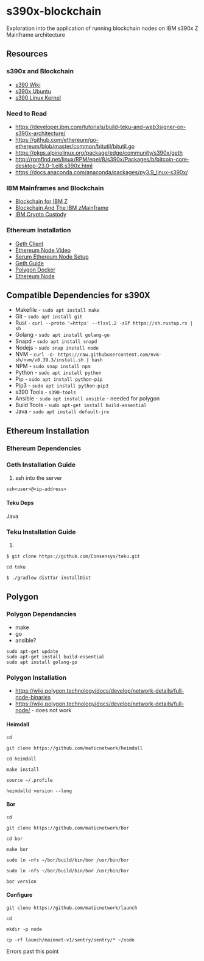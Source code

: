 # s390x-blockchain
Exploration into the application of running blockchain nodes on IBM s390x Z Mainframe architecture

## Resources 

### s390x and Blockchain
* [s390 Wiki](https://en.wikipedia.org/wiki/IBM_System/390)
* [s390x Ubuntu](https://wiki.ubuntu.com/S390X)
* [s390 Linux Kernel](https://docs.kernel.org/s390/index.html)

### Need to Read
* https://developer.ibm.com/tutorials/build-teku-and-web3signer-on-s390x-architecture/
* https://github.com/ethereum/go-ethereum/blob/master/common/bitutil/bitutil.go
* https://pkgs.alpinelinux.org/package/edge/community/s390x/geth
* http://rpmfind.net/linux/RPM/epel/8/s390x/Packages/b/bitcoin-core-desktop-23.0-1.el8.s390x.html
* https://docs.anaconda.com/anaconda/packages/py3.9_linux-s390x/

### IBM Mainframes and Blockchain 
* [Blockchain for IBM Z](https://community.ibm.com/community/user/ibmz-and-linuxone/blogs/destination-z1/2019/12/23/blockchain-for-ibm-z)
* [Blockchain And The IBM zMainframe](https://planetmainframe.com/2021/08/blockchain-and-the-ibm-zmainframe-a-match-made-in-heaven/)
* [IBM Crypto Custody](https://www.coindesk.com/business/2022/02/18/inside-ibms-fast-growing-crypto-custody-play/)

### Ethereum Installation
* [Geth Client](https://geth.ethereum.org/docs)
* [Ethereum Node Video](https://www.youtube.com/watch?v=3H-KmO7Ce4I&ab_channel=EatTheBlocks)
* [Serum Ethereum Node Setup](https://stereum.net/ethereum-node-setup/)
* [Geth Guide](https://www.quicknode.com/guides/infrastructure/how-to-install-and-run-a-geth-node)
* [Polygon Docker](https://wiki.polygon.technology/docs/develop/network-details/full-node-docker)
* [Ethereum Node](https://ethereum.org/en/developers/docs/nodes-and-clients/run-a-node/)

## Compatible Dependencies for s390X

* Makefile - ```sudo apt install make```
* Git - ```sudo apt install git```
* Rust - ```curl --proto '=https' --tlsv1.2 -sSf https://sh.rustup.rs | sh```
* Golang - ```sudo apt install golang-go```
* Snapd - ```sudo apt install snapd```
* Nodejs - ```sudo snap install node```
* NVM - ```curl -o- https://raw.githubusercontent.com/nvm-sh/nvm/v0.39.3/install.sh | bash```
* NPM - ```sudo snap install npm```
* Python - ```sudo apt install python```
* Pip - ```sudo apt install python-pip```
* Pip3 - ```sudo apt install python-pip3```
* s390 Tools - ```s390-tools```
* Ansible - ```sudo apt install ansible``` - needed for polygon
* Build Tools - ```sudo apt-get install build-essential```
* Java - ```sudo apt install default-jre```

## Ethereum Installation

### Ethereum Dependencies

### Geth Installation Guide
1. ssh into the server
```
ssh<user>@<ip-address>
```
#### Teku Deps
Java 
### Teku Installation Guide
1. 
```
$ git clone https://github.com/Consensys/teku.git
```
```
cd teku
```
```
$ ./gradlew distTar installDist
```

## Polygon

### Polygon Dependancies 
* make
* go
* ansible?

```
sudo apt-get update
sudo apt-get install build-essential
sudo apt install golang-go
```

### Polygon Installation
* https://wiki.polygon.technology/docs/develop/network-details/full-node-binaries
* https://wiki.polygon.technology/docs/develop/network-details/full-node/ - does not work
#### Heimdall
```
cd
```
```
git clone https://github.com/maticnetwork/heimdall
```
```
cd heimdall
```
```
make install
```
```
source ~/.profile
```
```
heimdalld version --long
```
#### Bor
```
cd
```
```
git clone https://github.com/maticnetwork/bor
```
```
cd bor
```
```
make bor
```
```
sudo ln -nfs ~/bor/build/bin/bor /usr/bin/bor
```
```
sudo ln -nfs ~/bor/build/bin/bor /usr/bin/bor
```
```
bor version
```

#### Configure
```
git clone https://github.com/maticnetwork/launch
```
```
cd
```
```
mkdir -p node
```
```
cp -rf launch/mainnet-v1/sentry/sentry/* ~/node
```
Errors past this point



